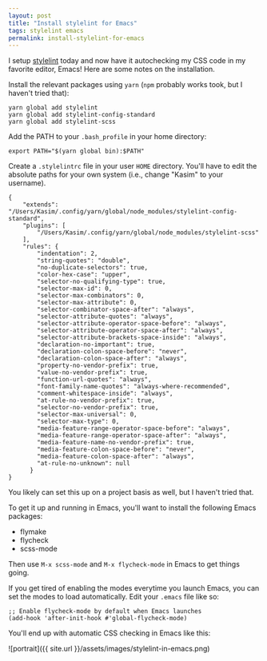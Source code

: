 ```yaml
---
layout: post
title: "Install stylelint for Emacs"
tags: stylelint emacs
permalink: install-stylelint-for-emacs
---
```


I setup [stylelint](https://github.com/stylelint/stylelint) today and
now have it autochecking my CSS code in my favorite editor, Emacs!
Here are some notes on the installation.

Install the relevant packages using `yarn` (`npm` probably works took,
but I haven't tried that):

```
yarn global add stylelint
yarn global add stylelint-config-standard
yarn global add stylelint-scss
```

Add the PATH to your `.bash_profile` in your home directory:

```
export PATH="$(yarn global bin):$PATH"
```

Create a `.stylelintrc` file in your user `HOME` directory. You'll
have to edit the absolute paths for your own system (i.e., change
"Kasim" to your username).

```
{
    "extends": "/Users/Kasim/.config/yarn/global/node_modules/stylelint-config-standard",
    "plugins": [
        "/Users/Kasim/.config/yarn/global/node_modules/stylelint-scss"
    ],
    "rules": {
        "indentation": 2,
        "string-quotes": "double",
        "no-duplicate-selectors": true,
        "color-hex-case": "upper",
        "selector-no-qualifying-type": true,
        "selector-max-id": 0,
        "selector-max-combinators": 0,
        "selector-max-attribute": 0,
        "selector-combinator-space-after": "always",
        "selector-attribute-quotes": "always",
        "selector-attribute-operator-space-before": "always",
        "selector-attribute-operator-space-after": "always",
        "selector-attribute-brackets-space-inside": "always",
        "declaration-no-important": true,
        "declaration-colon-space-before": "never",
        "declaration-colon-space-after": "always",
        "property-no-vendor-prefix": true,
        "value-no-vendor-prefix": true,
        "function-url-quotes": "always",
        "font-family-name-quotes": "always-where-recommended",
        "comment-whitespace-inside": "always",
        "at-rule-no-vendor-prefix": true,
        "selector-no-vendor-prefix": true,
        "selector-max-universal": 0,
        "selector-max-type": 0,
        "media-feature-range-operator-space-before": "always",
        "media-feature-range-operator-space-after": "always",
        "media-feature-name-no-vendor-prefix": true,
        "media-feature-colon-space-before": "never",
        "media-feature-colon-space-after": "always",
        "at-rule-no-unknown": null
      }
}
```

You likely can set this up on a project basis as well, but I haven't tried that.

To get it up and running in Emacs, you'll want to install the following Emacs packages:

* flymake
* flycheck
* scss-mode

Then use `M-x scss-mode` and `M-x flycheck-mode` in Emacs to get things going.

If you get tired of enabling the modes everytime you launch Emacs, you
can set the modes to load automatically. Edit your `.emacs` file like
so:

```
;; Enable flycheck-mode by default when Emacs launches
(add-hook 'after-init-hook #'global-flycheck-mode)
```

You'll end up with automatic CSS checking in Emacs like this:

![portrait]({{ site.url }}/assets/images/stylelint-in-emacs.png)
